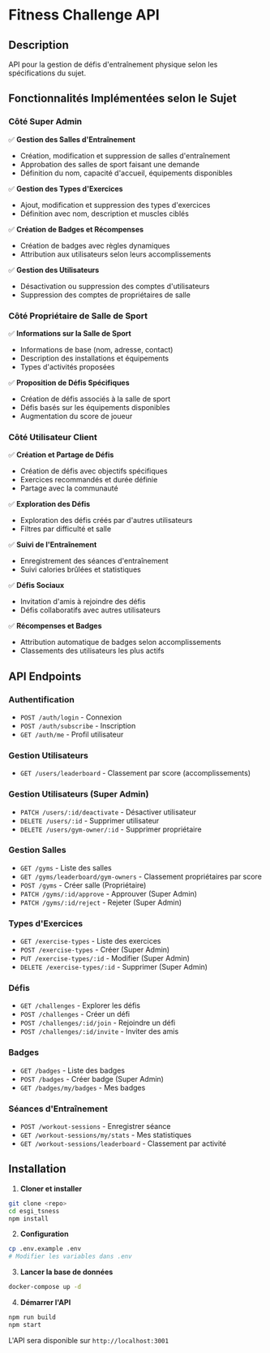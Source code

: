 # Fitness Challenge API

## Description
API pour la gestion de défis d'entraînement physique selon les spécifications du sujet.

## Fonctionnalités Implémentées selon le Sujet

### Côté Super Admin
✅ **Gestion des Salles d'Entraînement**
- Création, modification et suppression de salles d'entraînement
- Approbation des salles de sport faisant une demande
- Définition du nom, capacité d'accueil, équipements disponibles

✅ **Gestion des Types d'Exercices**
- Ajout, modification et suppression des types d'exercices
- Définition avec nom, description et muscles ciblés

✅ **Création de Badges et Récompenses**
- Création de badges avec règles dynamiques
- Attribution aux utilisateurs selon leurs accomplissements

✅ **Gestion des Utilisateurs**
- Désactivation ou suppression des comptes d'utilisateurs
- Suppression des comptes de propriétaires de salle

### Côté Propriétaire de Salle de Sport
✅ **Informations sur la Salle de Sport**
- Informations de base (nom, adresse, contact)
- Description des installations et équipements
- Types d'activités proposées

✅ **Proposition de Défis Spécifiques**
- Création de défis associés à la salle de sport
- Défis basés sur les équipements disponibles
- Augmentation du score de joueur

### Côté Utilisateur Client
✅ **Création et Partage de Défis**
- Création de défis avec objectifs spécifiques
- Exercices recommandés et durée définie
- Partage avec la communauté

✅ **Exploration des Défis**
- Exploration des défis créés par d'autres utilisateurs
- Filtres par difficulté et salle

✅ **Suivi de l'Entraînement**
- Enregistrement des séances d'entraînement
- Suivi calories brûlées et statistiques

✅ **Défis Sociaux**
- Invitation d'amis à rejoindre des défis
- Défis collaboratifs avec autres utilisateurs

✅ **Récompenses et Badges**
- Attribution automatique de badges selon accomplissements
- Classements des utilisateurs les plus actifs

## API Endpoints

### Authentification
- `POST /auth/login` - Connexion
- `POST /auth/subscribe` - Inscription
- `GET /auth/me` - Profil utilisateur

### Gestion Utilisateurs  
- `GET /users/leaderboard` - Classement par score (accomplissements)

### Gestion Utilisateurs (Super Admin)
- `PATCH /users/:id/deactivate` - Désactiver utilisateur
- `DELETE /users/:id` - Supprimer utilisateur
- `DELETE /users/gym-owner/:id` - Supprimer propriétaire

### Gestion Salles
- `GET /gyms` - Liste des salles
- `GET /gyms/leaderboard/gym-owners` - Classement propriétaires par score
- `POST /gyms` - Créer salle (Propriétaire)
- `PATCH /gyms/:id/approve` - Approuver (Super Admin)
- `PATCH /gyms/:id/reject` - Rejeter (Super Admin)

### Types d'Exercices
- `GET /exercise-types` - Liste des exercices
- `POST /exercise-types` - Créer (Super Admin)
- `PUT /exercise-types/:id` - Modifier (Super Admin)
- `DELETE /exercise-types/:id` - Supprimer (Super Admin)

### Défis
- `GET /challenges` - Explorer les défis
- `POST /challenges` - Créer un défi
- `POST /challenges/:id/join` - Rejoindre un défi
- `POST /challenges/:id/invite` - Inviter des amis

### Badges
- `GET /badges` - Liste des badges
- `POST /badges` - Créer badge (Super Admin)
- `GET /badges/my/badges` - Mes badges

### Séances d'Entraînement
- `POST /workout-sessions` - Enregistrer séance
- `GET /workout-sessions/my/stats` - Mes statistiques
- `GET /workout-sessions/leaderboard` - Classement par activité

## Installation

1. **Cloner et installer**
```bash
git clone <repo>
cd esgi_tsness
npm install
```

2. **Configuration**
```bash
cp .env.example .env
# Modifier les variables dans .env
```

3. **Lancer la base de données**
```bash
docker-compose up -d
```

4. **Démarrer l'API**
```bash
npm run build
npm start
```

L'API sera disponible sur `http://localhost:3001`
